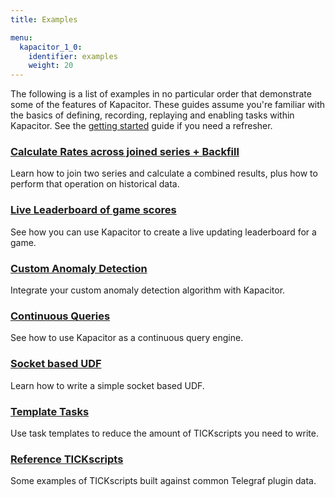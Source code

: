 ```yaml
---
title: Examples

menu:
  kapacitor_1_0:
    identifier: examples
    weight: 20
---
```


The following is a list of examples in no particular order that demonstrate some of the features of Kapacitor.
These guides assume you're familiar with the basics of defining, recording, replaying and enabling tasks within Kapacitor.
See the [getting started](/kapacitor/v1.0/introduction/getting_started/) guide if you need a refresher.

### [Calculate Rates across joined series + Backfill](/kapacitor/v1.0/examples/join_backfill/)

Learn how to join two series and calculate a combined results, plus how to perform that operation on historical data.

### [Live Leaderboard of game scores](/kapacitor/v1.0/examples/live_leaderboard/)

See how you can use Kapacitor to create a live updating leaderboard for a game.

### [Custom Anomaly Detection](/kapacitor/v1.0/examples/anomaly_detection/)

Integrate your custom anomaly detection algorithm with Kapacitor.

### [Continuous Queries](/kapacitor/v1.0/examples/continuous_queries/)

See how to use Kapacitor as a continuous query engine.

### [Socket based UDF](/kapacitor/v1.0/examples/socket_udf/)

Learn how to write a simple socket based UDF.

### [Template Tasks](/kapacitor/v1.0/examples/template_tasks/)

Use task templates to reduce the amount of TICKscripts you need to write.

### [Reference TICKscripts](/kapacitor/v1.0/examples/reference_scripts/)

Some examples of TICKscripts built against common Telegraf plugin data.

